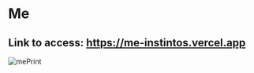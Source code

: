 # Me

## Link to access: https://me-instintos.vercel.app

![mePrint](https://user-images.githubusercontent.com/52141015/139863966-b8a4d2cb-8417-48a2-8ed9-66cabe5b9f69.png)
